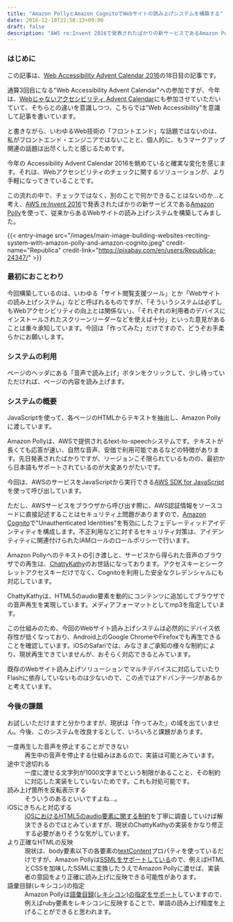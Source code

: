 ```yaml
---
title: "Amazon PollyとAmazon CognitoでWebサイトの読み上げシステムを構築する"
date: 2016-12-18T22:58:13+09:00
draft: false
description: "AWS re:Invent 2016で発表されたばかりの新サービスであるAmazon Pollyを使って、従来からあるWebサイトの読み上げシステムを構築してみました。"
---
```


### はじめに
この記事は、<a href="http://www.adventar.org/calendars/1589">Web Accessibility Advent Calendar 2016</a>の18日目の記事です。

通算3回目になる"Web Accessibility Advent Calendar"への参加ですが、今年は、[Webじゃないアクセシビリティ Advent Calendar](http://www.adventar.org/calendars/1799)にも参加させていただいていて、そちらとの違いを意識しつつ、こちらでは"Web Accessibility"を意識して記事を書いています。

と書きながら、いわゆるWeb技術の「フロントエンド」な話題ではないのは、私がフロントエンド・エンジニアではないことと、個人的に、もうマークアップ関連の話題は出尽くしたと感じるためです。

今年の Accessibility Advent Calendar 2016を眺めていると確実な変化を感じます。それは、Webアクセシビリティのチェックに関するソリューションが、より手軽になってきていることです。

この流れの中で、チェックではなく、別のことで何かできることはないのか...と考え、[AWS re:Invent 2016](https://reinvent.awsevents.com/)で発表されたばかりの新サービスである[Amazon Polly](https://aws.amazon.com/jp/polly/)を使って、従来からあるWebサイトの読み上げシステムを構築してみました。

{{< entry-image src="/images/main-image-building-websites-reciting-system-with-amazon-polly-and-amazon-cognito.jpeg" credit-name="Republica" credit-link="https://pixabay.com/en/users/Republica-24347/" >}}
<!--more-->
### 最初におことわり

今回構築しているのは、いわゆる「サイト閲覧支援ツール」とか「Webサイトの読み上げシステム」などと呼ばれるものですが、「そういうシステムは必ずしもWebアクセシビリティの向上とは関係ない」、「それぞれの利用者のデバイスにインストールされたスクリーンリーダーなどを使えば十分」といった意見があることは重々承知しています。今回は「作ってみた」だけですので、どうぞお手柔らかにお願いします。

### システムの利用

ページのヘッダにある「音声で読み上げ」ボタンをクリックして、少し待っていただければ、ページの内容を読み上げます。

### システムの概要

JavaScriptを使って、各ページのHTMLからテキストを抽出し、Amazon Pollyに渡しています。

Amazon Pollyは、AWSで提供される<span lang="en">text-to-speech</span>システムです。テキストが長くても応答が速い、自然な音声、安価で利用可能であるなどの特徴があります。先日発表されたばかりですが、リージョンこそ限られているものの、最初から日本語もサポートされているのが大変ありがたいです。

今回は、AWSのサービスをJavaScriptから実行できる[AWS SDK for JavaScript](https://aws.amazon.com/jp/sdk-for-browser/)を使って呼び出しています。

ただし、AWSサービスをブラウザから呼び出す際に、AWS認証情報をソースコードに直接記述することはセキュリティ上問題がありますので、[Amazon Cognito](https://aws.amazon.com/jp/cognito/)で"Unauthenticated Identities"を有効にしたフェデレーティッドアイデンティティを構成します。不正利用などに対するセキュリティ対策は、アイデンティティに関連付けられたIAMロールのロールポリシーで行います。

Amazon Pollyへのテキストの引き渡しと、サービスから得られた音声のブラウザでの再生は、[ChattyKathy](https://github.com/ejbeaty/ChattyKathy)のお世話になっております。アクセスキーとシークレットアクセスキーだけでなく、Cognitoを利用した安全なクレデンシャルにも対応しています。

ChattyKathyは、HTML5のaudio要素を動的にコンテンツに追加してブラウザでの音声再生を実現しています。メディアフォーマットとしてmp3を指定しています。

この仕組みのため、今回のWebサイト読み上げシステムは必然的にデバイス依存性が低くなっており、Android上のGoogle ChromeやFirefoxでも再生できることを確認しています。iOSのSafariでは、みなさまご承知の様々な制約により、現状再生できていませんが、おそらく対応できるとみています。

既存のWebサイト読み上げソリューションでマルチデバイスに対応していたりFlashに依存していないものは少ないので、この点ではアドバンテージがあるかと考えています。

### 今後の課題

お試しいただけますと分かりますが、現状は「作ってみた」の域を出ていません。今後、このシステムを改良するとして、いろいろと課題があります。

<dl>
    <dt>一度再生した音声を停止することができない</dt>
    <dd>再生中の音声を停止する仕組みはあるので、実装は可能とみています。</dd>
    <dt>途中で途切れる</dt>
    <dd>一度に渡せる文字列が1000文字までという制限があることと、その制約に対応した実装をしていないためです。これも対処可能です。</dd>
    <dt>読み上げ箇所を反転表示する</dt>
    <dd>そういうのあるといいですよね...。</dd>
    <dt>iOSにきちんと対応する</dt>
    <dd><a href="https://www.ibm.com/developerworks/jp/web/library/wa-ioshtml5/">iOSにおけるHTML5のaudio要素に関する制約</a>を丁寧に調査していけば解決できるのではとみていますが、現状のChattyKathyの実装をかなり修正する必要がありそうな気がしています。</dd>
    <dt>より正確なHTMLの反映</dt>
    <dd>現状は、body要素以下の各要素の<a href="https://developer.mozilla.org/ja/docs/Web/API/Node/textContent">textContent</a>プロパティを使っているだけですが、Amazon Pollyは<a href="http://docs.aws.amazon.com/ja_jp/polly/latest/dg/ssml.html">SSMLをサポートしている</a>ので、例えばHTMLとCSSを加味したSSMLに変換したうえでAmazon Pollyに渡せば、実装者の意図をより正確に読み上げに反映できる可能性があります。</dd>
    <dt>語彙目録(レキシコン)の指定</dt>
    <dd>Amazon Pollyは<a href="http://docs.aws.amazon.com/ja_jp/polly/latest/dg/managing-lexicons.html">語彙目録(レキシコン)の指定をサポート</a>していますので、例えばruby要素をレキシコンに反映することで、単語の読み上げ精度を上げることができると思われます。</dd>
</dl>

